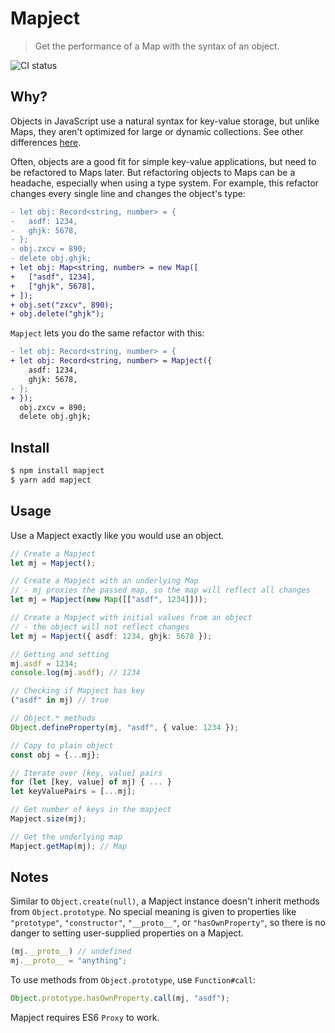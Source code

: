 # Mapject
> Get the performance of a Map with the syntax of an object.

![CI status](https://github.com/joshwilsonvu/mapject/workflows/CI/badge.svg)

## Why?
Objects in JavaScript use a natural syntax for key-value storage, but
unlike Maps, they aren't optimized for large or dynamic collections.
See other differences [here](https://developer.mozilla.org/en-US/docs/Web/JavaScript/Reference/Global_Objects/Map).

Often, objects are a good fit for simple key-value applications, but
need to be refactored to Maps later. But refactoring objects to Maps
can be a headache, especially when using a type system. For example,
this refactor changes every single line and changes the object's type:

```diff
- let obj: Record<string, number> = {
-   asdf: 1234,
-   ghjk: 5678,
- };
- obj.zxcv = 890;
- delete obj.ghjk;
+ let obj: Map<string, number> = new Map([
+   ["asdf", 1234],
+   ["ghjk", 5678],
+ ]);
+ obj.set("zxcv", 890);
+ obj.delete("ghjk");
```

`Mapject` lets you do the same refactor with this:

```diff
- let obj: Record<string, number> = {
+ let obj: Record<string, number> = Mapject({
    asdf: 1234,
    ghjk: 5678,
- };
+ });
  obj.zxcv = 890;
  delete obj.ghjk;
```

## Install
```sh
$ npm install mapject
$ yarn add mapject
```

## Usage

Use a Mapject exactly like you would use an object.
```typescript
// Create a Mapject
let mj = Mapject();

// Create a Mapject with an underlying Map
// - mj proxies the passed map, so the map will reflect all changes
let mj = Mapject(new Map([["asdf", 1234]]));

// Create a Mapject with initial values from an object
// - the object will not reflect changes
let mj = Mapject({ asdf: 1234, ghjk: 5678 });

// Getting and setting
mj.asdf = 1234;
console.log(mj.asdf); // 1234

// Checking if Mapject has key
("asdf" in mj) // true

// Object.* methods
Object.defineProperty(mj, "asdf", { value: 1234 });

// Copy to plain object
const obj = {...mj};

// Iterate over [key, value] pairs
for (let [key, value] of mj) { ... }
let keyValuePairs = [...mj];

// Get number of keys in the mapject
Mapject.size(mj);

// Get the underlying map
Mapject.getMap(mj); // Map
```

## Notes
Similar to `Object.create(null)`, a Mapject instance doesn't
inherit methods from `Object.prototype`. No special meaning
is given to properties like `"prototype"`, `"constructor"`,
`"__proto__"`, or `"hasOwnProperty"`, so there is no danger
to setting user-supplied properties on a Mapject.

```javascript
(mj.__proto__) // undefined
mj.__proto__ = "anything";
```

To use methods from `Object.prototype`, use `Function#call`:

```javascript
Object.prototype.hasOwnProperty.call(mj, "asdf");
```

Mapject requires ES6 `Proxy` to work.